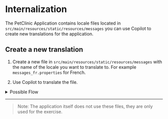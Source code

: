 
# Internalization

The PetClinic Application contains locale files located in `src/main/resources/static/resources/messages` you can use Copilot to create new translations for the application.

## Create a new translation

1. Create a new file in `src/main/resources/static/resources/messages` with the name of the locale you want to translate to. For example `messages_fr.properties` for French.


2. Use Copilot to translate the file.


<details>

<summary>Possible Flow</summary>

1. Create a new file for example `messages_fr.properties` or `messages_de.properties`
2. Copy and paste the content from `messages.properties` into the new file
3. Select all the content with `Ctrl + A` (or your mouse)
4. Press `Command + i`, or right click and select `Start Inline Chat`
5. Type `Translate to French` or `Translate to German`
6. Let the magic happen!

</details>

---

> Note: The application itself does not use these files, they are only used for the exercise.

